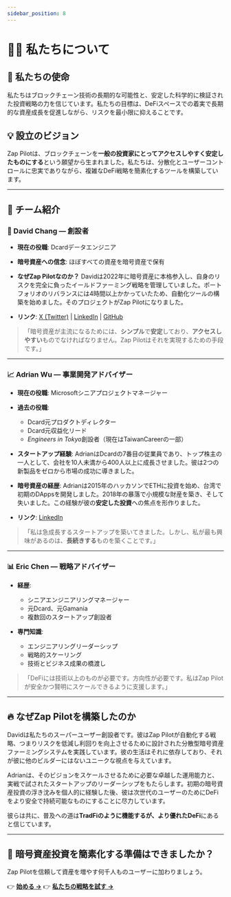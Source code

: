 ```yaml
---
sidebar_position: 8
---
```


# 🧑‍🚀 私たちについて

## 🎯 私たちの使命

私たちはブロックチェーン技術の長期的な可能性と、安定した科学的に検証された投資戦略の力を信じています。私たちの目標は、DeFiスペースでの着実で長期的な資産成長を促進しながら、リスクを最小限に抑えることです。

## 💡 設立のビジョン

Zap
Pilotは、ブロックチェーンを**一般の投資家にとってアクセスしやすく安定したものにする**という願望から生まれました。私たちは、分散化とユーザーコントロールに忠実でありながら、複雑なDeFi戦略を簡素化するツールを構築しています。

---

## 👥 チーム紹介

### 🧠 David Chang — 創設者

- **現在の役職**: Dcardデータエンジニア
- **暗号資産への信念**: ほぼすべての資産を暗号資産で保有
- **なぜZap Pilotなのか？**
  Davidは2022年に暗号資産に本格参入し、自身のリスクを完全に負ったイールドファーミング戦略を管理していました。ポートフォリオのリバランスには4時間以上かかっていたため、自動化ツールの構築を始めました。そのプロジェクトがZap
  Pilotになりました。

- **リンク**: [X (Twitter)](https://x.com/fromfedtochain) |
  [LinkedIn](https://www.linkedin.com/in/chang-tai-wei-644925139/) |
  [GitHub](https://github.com/david30907d)

> 「暗号資産が主流になるためには、**シンプル**で**安定**しており、**アクセスしやすい**ものでなければなりません。Zap
> Pilotはそれを実現するための手段です。」

---

### 📈 Adrian Wu — 事業開発アドバイザー

- **現在の役職**: Microsoftシニアプロジェクトマネージャー
- **過去の役職**:
  - Dcard元プロダクトディレクター
  - Dcard元収益化リード
  - *Engineers in Tokyo*創設者（現在はTaiwanCareerの一部）

- **スタートアップ経験**:
  AdrianはDcardの7番目の従業員であり、トップ株主の一人として、会社を10人未満から400人以上に成長させました。彼は2つの新製品をゼロから市場の成功に導きました。

- **暗号資産の経歴**:
  Adrianは2015年のハッカソンでETHに投資を始め、台湾で初期のDAppsを開発しました。2018年の暴落で小規模な財産を築き、そして失いました。この経験が彼の**安定した投資**への焦点を形作りました。

- **リンク**: [LinkedIn](https://www.linkedin.com/in/adrian-wu-53462582/)

> 「私は急成長するスタートアップを築いてきました。しかし、私が最も興味があるのは、**長続きする**ものを築くことです。」

---

### 📊 Eric Chen — 戦略アドバイザー

- **経歴**:
  - シニアエンジニアリングマネージャー
  - 元Dcard、元Gamania
  - 複数回のスタートアップ創設者

- **専門知識**:
  - エンジニアリングリーダーシップ
  - 戦略的スケーリング
  - 技術とビジネス成果の橋渡し

> 「DeFiには技術以上のものが必要です。方向性が必要です。私はZap
> Pilotが安全かつ賢明にスケールできるように支援します。」

---

## 🔥 なぜZap Pilotを構築したのか

Davidは私たちのスーパーユーザー創設者です。彼はZap
Pilotが自動化する戦略、つまりリスクを低減し利回りを向上させるために設計された分散型暗号資産ファーミングシステムを実践しています。彼の生活はそれに依存しており、それが彼に他のビルダーにはないユニークな視点を与えています。

Adrianは、そのビジョンをスケールさせるために必要な卓越した運用能力と、実戦で試されたスタートアップのリーダーシップをもたらします。初期の暗号資産投資の浮き沈みを個人的に経験した後、彼は次世代のユーザーのためにDeFiをより安全で持続可能なものにすることに尽力しています。

彼らは共に、普及への道は**TradFiのように機能するが、より優れたDeFi**にあると信じています。

---

## 🚀 暗号資産投資を簡素化する準備はできましたか？

Zap Pilotを信頼して資産を増やす何千人ものユーザーに加わりましょう。

👉 **[始める →](./getting-started)** 👉 **[私たちの戦略を試す →](./strategies)**
